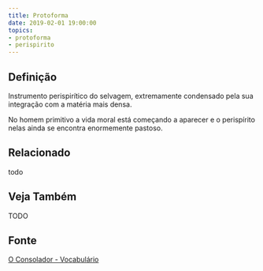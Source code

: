 ```yaml
---
title: Protoforma
date: 2019-02-01 19:00:00
topics:
- protoforma
- perispirito
---
```


## Definição
Instrumento perispirítico do selvagem, extremamente condensado pela sua
integração com a matéria mais densa. 

No homem primitivo a vida moral está começando a aparecer e o perispírito nelas
ainda se encontra enormemente pastoso.

## Relacionado
todo

## Veja Também
TODO

## Fonte
[O Consolador - Vocabulário](http://www.oconsolador.com.br/linkfixo/vocabulario/principal.html)
